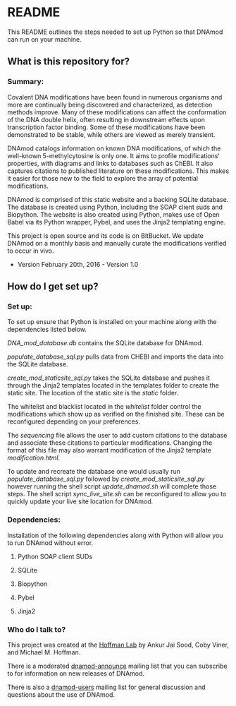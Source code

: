 # README #

This README outlines the steps needed to set up Python so that DNAmod can run on your machine.

## What is this repository for? ##

### Summary: ###

Covalent DNA modifications have been found in numerous organisms and more are continually being discovered and characterized, as detection methods improve. Many of these modifications can affect the conformation of the DNA double helix, often resulting in downstream effects upon transcription factor binding. Some of these modifications have been demonstrated to be stable, while others are viewed as merely transient.

DNAmod catalogs information on known DNA modifications, of which the well-known 5-methylcytosine is only one. It aims to profile modifications' properties, with diagrams and links to databases such as ChEBI. It also captures citations to published literature on these modifications. This makes it easier for those new to the field to explore the array of potential modifications.

DNAmod is comprised of this static website and a backing SQLite database. The database is created using Python, including the SOAP client suds and Biopython. The website is also created using Python, makes use of Open Babel via its Python wrapper, Pybel, and uses the Jinja2 templating engine.

This project is open source and its code is on BitBucket. We update DNAmod on a monthly basis and manually curate the modifications verified to occur in vivo.

* Version
February 20th, 2016 - Version 1.0

## How do I get set up? ##

### Set up: ###
To set up ensure that Python is installed on your machine along with the dependencies listed below.

*DNA_mod_database.db* contains the SQLite database for DNAmod.

*populate_database_sql.py* pulls data from CHEBI and imports the data into the SQLite database.

*create_mod_staticsite_sql.py* takes the SQLite database and pushes it through the Jinja2 templates located in the templates folder to create the static site. The location of the static site is the *static* folder.

The whitelist and blacklist located in the *whitelist* folder control the modifications which show up as verified on the finished site. These can be reconfigured depending on your preferences.

The *sequencing* file allows the user to add custom citations to the database and associate these citations to particular modifications. Changing the format of this file may also warrant modification of the Jinja2 template *modification.html*.

To update and recreate the database one would usually run *populate_database_sql.py* followed by *create_mod_staticsite_sql.py* however running the shell script *update_dnamod.sh* will complete those steps. The shell script *sync_live_site.sh* can be reconfigured to allow you to quickly update your live site location for DNAmod. 

### Dependencies: ###

Installation of the following dependencies along with Python will allow you to run DNAmod without error.
1. Python SOAP client SUDs

2. SQLite

3. Biopython

4. Pybel

5. Jinja2

### Who do I talk to? ###

This project was created at the [Hoffman Lab](https://www.pmgenomics.ca/hoffmanlab/) by Ankur Jai Sood, Coby Viner, and Michael M. Hoffman.

There is a moderated [dnamod-announce](https://listserv.utoronto.ca/cgi-bin/wa?A0=DNAMOD-ANNOUNCE-L&X=E5FDFD12D6CD9E97CC&Y) mailing list that you can subscribe to for information on new releases of DNAmod.

There is also a [dnamod-users](https://listserv.utoronto.ca/cgi-bin/wa?A0=DNAMOD-L&X=E5FDFD12D6CD9E97CC&Y) mailing list for general discussion and questions about the use of DNAmod.